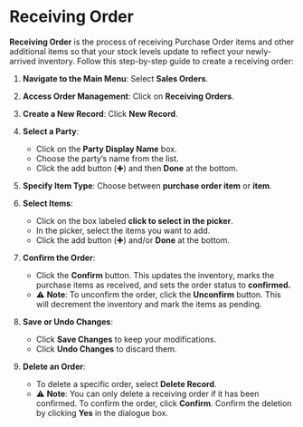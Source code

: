# Receiving Order

**Receiving Order** is the process of receiving Purchase Order items and other additional items so that your stock levels update to reflect your newly-arrived inventory. Follow this step-by-step guide to create a receiving order:

1. **Navigate to the Main Menu**: Select **Sales Orders**.
2. **Access Order Management**: Click on **Receiving Orders**.
3. **Create a New Record**: Click **New Record**.
4. **Select a Party**:
    - Click on the **Party Display Name** box.
    - Choose the party’s name from the list.
    - Click the add button (✚) and then **Done** at the bottom.
5. **Specify Item Type**: Choose between **purchase order item** or **item**.
6. **Select Items**:
    
    - Click on the box labeled **click to select in the picker**.
    - In the picker, select the items you want to add.
    - Click the add button (✚) and/or **Done** at the bottom.
7. **Confirm the Order**:
    
    - Click the **Confirm** button. This updates the inventory, marks the purchase items as received, and sets the order status to **confirmed.**
    - ⚠️ **Note**: To unconfirm the order, click the **Unconfirm** button. This will decrement the inventory and mark the items as pending.
8. **Save or Undo Changes**:
    
    - Click **Save Changes** to keep your modifications.
    - Click **Undo Changes** to discard them.
9. **Delete an Order**:
    
    - To delete a specific order, select **Delete Record**.
    - ⚠️ **Note**: You can only delete a receiving order if it has been confirmed. To confirm the order, click **Confirm**. Confirm the deletion by clicking **Yes** in the dialogue box.

